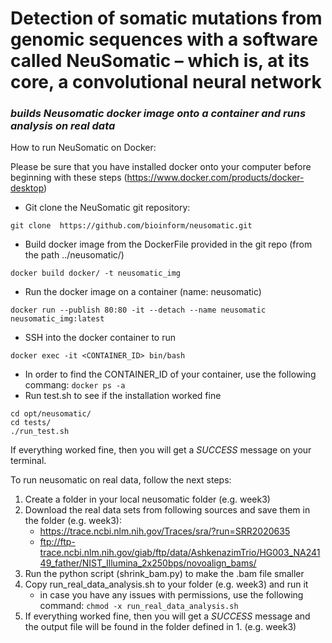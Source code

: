 # Detection of somatic mutations from genomic sequences with a software called NeuSomatic – which is, at its core, a convolutional neural network

### *builds Neusomatic docker image onto a container and runs analysis on real data*

How to run NeuSomatic on Docker:

Please be sure that you have installed docker onto your computer before beginning with these steps (https://www.docker.com/products/docker-desktop)

- Git clone the NeuSomatic git repository:
``` 
git clone  https://github.com/bioinform/neusomatic.git 
```
- Build docker image from the DockerFile provided in the git repo (from the path ../neusomatic/)
``` 
docker build docker/ -t neusomatic_img
```
- Run the docker image on a container (name: neusomatic)
```
docker run --publish 80:80 -it --detach --name neusomatic neusomatic_img:latest
```
- SSH into the docker container to run 
```
docker exec -it <CONTAINER_ID> bin/bash
```
   - In order to find the CONTAINER_ID of your container, use the following commang: `docker ps -a`
-  Run test.sh to see if the installation worked fine
```
cd opt/neusomatic/
cd tests/
./run_test.sh
```

If everything worked fine, then you will get a *SUCCESS* message on your terminal. 


To run neusomatic on real data, follow the next steps:
1. Create a folder in your local neusomatic folder (e.g. week3) 
2. Download the real data sets from following sources and save them in the folder (e.g. week3): 
    - https://trace.ncbi.nlm.nih.gov/Traces/sra/?run=SRR2020635
    - ftp://ftp-trace.ncbi.nlm.nih.gov/giab/ftp/data/AshkenazimTrio/HG003_NA24149_father/NIST_Illumina_2x250bps/novoalign_bams/
3. Run the python script (shrink_bam.py) to make the .bam file smaller
4. Copy run_real_data_analysis.sh to your folder (e.g. week3) and run it
    - in case you have any issues with permissions, use the following command: `chmod -x run_real_data_analysis.sh`
5. If everything worked fine, then you will get a *SUCCESS* message and the output file will be found in the folder defined in 1. (e.g. week3)


